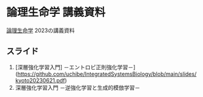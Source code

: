 # 論理生命学 講義資料

[論理生命学](https://www.k.kyoto-u.ac.jp/external/open_syllabus/department_syllabus?lectureNo=8400&departmentNo=66&display_lang=jp) 2023の講義資料

## スライド
1. [深層強化学習入門] －エントロピ正則強化学習－](https://github.com/uchibe/IntegratedSystemsBiology/blob/main/slides/kyoto20230621.pdf) 
2. 深層強化学習入門 －逆強化学習と生成的模倣学習－
